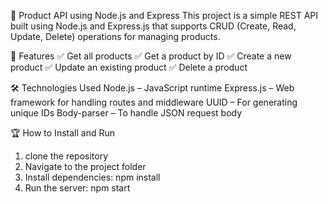 🚀 Product API using Node.js and Express
This project is a simple REST API built using Node.js and Express.js that supports CRUD (Create, Read, Update, Delete) operations for managing products.

🚀 Features
✅ Get all products
✅ Get a product by ID
✅ Create a new product
✅ Update an existing product
✅ Delete a product

🛠️ Technologies Used
Node.js – JavaScript runtime
Express.js – Web framework for handling routes and middleware
UUID – For generating unique IDs
Body-parser – To handle JSON request body


🏆 How to Install and Run
1. clone the repository
2. Navigate to the project folder
3. Install dependencies: npm install
4. Run the server: npm start
